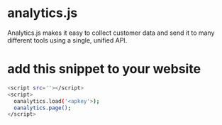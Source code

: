 # analytics.js
Analytics.js makes it easy to collect customer data and send it to many different tools using a single, unified API.

# add this snippet to your website

```sh
<script src=''></script>
<script>
  oanalytics.load('<apkey'>);
  oanalytics.page();
</script>
```
